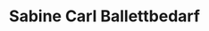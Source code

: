---
title: "Sabine Carl Ballettbedarf"
url: /neunkirchen-a-brand/sabine-carl-ballettbedarf/
shop: Sport
---